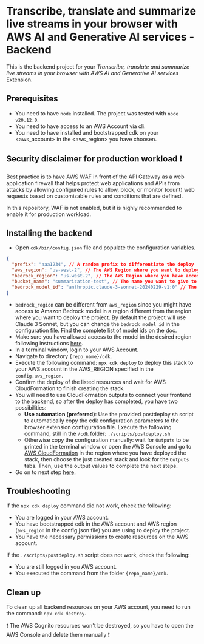 # Transcribe, translate and summarize live streams in your browser with AWS AI and Generative AI services - Backend

This is the backend project for your *Transcribe, translate and summarize live streams in your browser with AWS AI and Generative AI services* Extension.

## Prerequisites
* You need to have `node` installed. The project was tested with `node v20.12.0`.
* You need to have access to an AWS Account via cli.
* You need to have installed and bootstrapped cdk on your <aws_account> in the <aws_region> you have choosen.

## Security disclaimer for production workload :exclamation:
Best practice is to have AWS WAF in front of the API Gateway as a web application firewall that helps protect web applications and APIs from attacks by allowing configured rules to allow, block, or monitor (count) web requests based on customizable rules and conditions that are defined. 

In this repository, WAF is not enabled, but it is highly recommended to enable it for production workload.


## Installing the backend

* Open `cdk/bin/config.json` file and populate the configuration variables.
```json
{
  "prefix": "aaa1234", // A random prefix to differentiate the deploy
  "aws_region": "us-west-2", // The AWS Region where you want to deploy the project
  "bedrock_region": "us-west-2", // The AWS Region where you have access to Amazon Bedrock models
  "bucket_name": "summarization-test", // The name you want to give to the Amazon S3 Bucket where conversation summaries will be stored. The name will be automatically suffixed with a random string.
  "bedrock_model_id": "anthropic.claude-3-sonnet-20240229-v1:0" // The ID of the Amazon Bedrock model to summarize the conversation - you can find the complete list here https://docs.aws.amazon.com/bedrock/latest/userguide/model-ids.html
}

```
* `bedrock_region` can be different from `aws_region` since you might have access to Amazon Bedrock model in a region different from the region where you want to deploy the project. By default the project will use Claude 3 Sonnet, but you can change the `bedrock_model_id` in the configuration file. Find the complete list of model ids on the [doc](https://docs.aws.amazon.com/bedrock/latest/userguide/model-ids.html).
* Make sure you have allowed access to the model in the desired region following instructions [here](https://docs.aws.amazon.com/bedrock/latest/userguide/model-access.html).
* In a terminal window, login to your AWS Account.
* Navigate to directory `{repo_name}/cdk`.
* Execute the following command: `npx cdk deploy` to deploy this stack to your AWS account in the AWS_REGION specified in the `config.aws_region`.
* Confirm the deploy of the listed resources and wait for AWS CloudFormation to finish creating the stack.
* You will need to use CloudFormation outputs to connect your frontend to the backend, so after the deploy has completed, you have two possibilities:
  - **Use automation (preferred)**: Use the provided postdeploy sh script to automatically copy the cdk configuration parameters to the browser extension configuration file. Execute the following command, still in the `/cdk` folder: `./scripts/postdeploy.sh`
  - Otherwise copy the configuration manually: wait for `Outputs` to be printed in the terminal window or open the AWS Console and go to [AWS CloudFormation](https://us-west-2.console.aws.amazon.com/cloudformation/home) in the region where you have deployed the stack, then choose the just created stack and look for the `Outputs` tabs. Then, use the output values to complete the next steps.
* Go on to next step [here](../README.md).

## Troubleshooting

If the `npx cdk deploy` command did not work, check the following:
- You are logged in your AWS account.
- You have bootstrapped cdk in the AWS account and AWS region (`aws_region` in the config.json file) you are using to deploy the project.
- You have the necessary permissions to create resources on the AWS account.

If the `./scripts/postdeploy.sh` script does not work, check the following:
- You are still logged in you AWS account.
- You executed the command from the folder `{repo_name}/cdk`.

## Clean up
To clean up all backend resources on your AWS account, you need to run the command: `npx cdk destroy`.

:exclamation: The AWS Cognito resources won't be destroyed, so you have to open the AWS Console and delete them manually :exclamation: